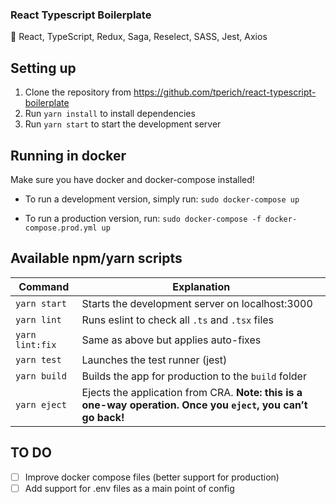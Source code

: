 ### React Typescript Boilerplate

🚀 React, TypeScript, Redux, Saga, Reselect, SASS, Jest, Axios

## Setting up

1. Clone the repository from https://github.com/tperich/react-typescript-boilerplate
2. Run `yarn install` to install dependencies
3. Run `yarn start` to start the development server

## Running in docker

Make sure you have docker and docker-compose installed!

- To run a development version, simply run: `sudo docker-compose up`

- To run a production version, run: `sudo docker-compose -f docker-compose.prod.yml up`

## Available npm/yarn scripts

| Command         | Explanation                                                                                                  |
| --------------- | ------------------------------------------------------------------------------------------------------------ |
| `yarn start`    | Starts the development server on localhost:3000                                                              |
| `yarn lint`     | Runs eslint to check all `.ts` and `.tsx` files                                                              |
| `yarn lint:fix` | Same as above but applies auto-fixes                                                                         |
| `yarn test`     | Launches the test runner (jest)                                                                              |
| `yarn build`    | Builds the app for production to the `build` folder                                                          |
| `yarn eject`    | Ejects the application from CRA. **Note: this is a one-way operation. Once you `eject`, you can’t go back!** |

## TO DO

 - [ ] Improve docker compose files (better support for production)
 - [ ] Add support for .env files as a main point of config